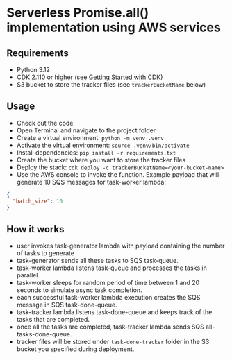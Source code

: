 # Serverless Promise.all() implementation using AWS services
## Requirements
- Python 3.12
- CDK 2.110 or higher (see [Getting Started with CDK](https://docs.aws.amazon.com/cdk/v2/guide/getting_started.html))
- S3 bucket to store the tracker files (see `trackerBucketName` below)

## Usage
- Check out the code
- Open Terminal and navigate to the project folder
- Create a virtual environment: `python -m venv .venv`
- Activate the virtual environment: `source .venv/bin/activate`
- Install dependencies: `pip install -r requirements.txt`
- Create the bucket where you want to store the tracker files
- Deploy the stack: `cdk deploy -c trackerBucketName=<your-bucket-name>`
- Use the AWS console to invoke the function. Example payload that will generate 10 SQS messages for task-worker lambda:
```json
{
  "batch_size": 10
}
```

## How it works
- user invokes task-generator lambda with payload containing the number of tasks to generate
- task-generator sends all these tasks to SQS task-queue.
- task-worker lambda listens task-queue and processes the tasks in parallel.
- task-worker sleeps for random period of time between 1 and 20 seconds to simulate async task completion.
- each successful task-worker lambda execution creates the SQS message in SQS task-done-queue.
- task-tracker lambda listens task-done-queue and keeps track of the tasks that are completed.
- once all the tasks are completed, task-tracker lambda sends SQS all-tasks-done-queue.
- tracker files will be stored under `task-done-tracker` folder in the S3 bucket you specified during deployment.